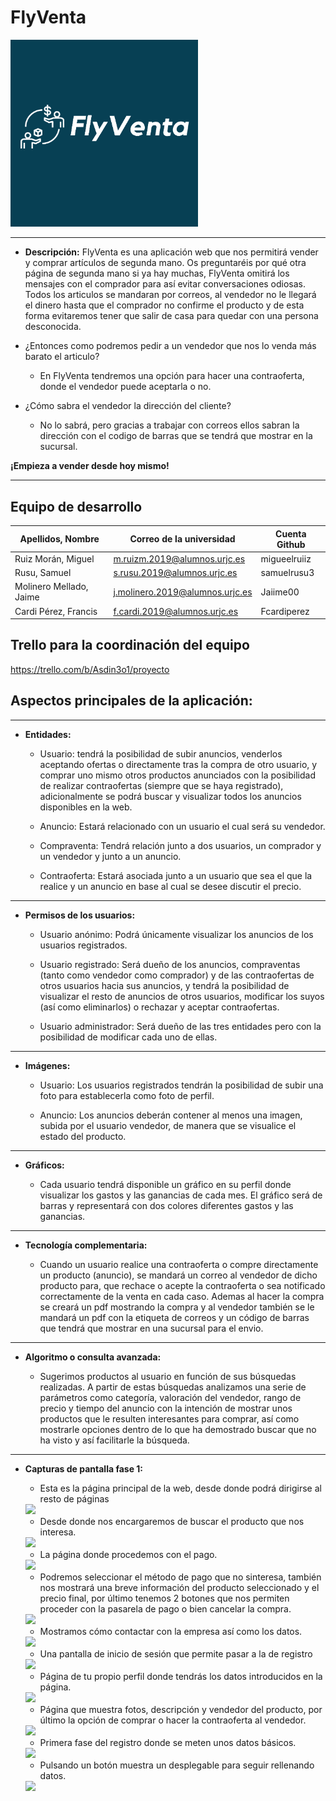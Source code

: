 # **FlyVenta**

<div>
<img src="Resources\Logos\LogoReadme.jpeg" width="300px">
</p>
</div>

***
* **Descripción:**
FlyVenta es una aplicación web que nos permitirá vender y comprar artículos de segunda mano. Os preguntaréis por qué otra página de segunda mano si ya hay muchas, FlyVenta omitirá los mensajes con el comprador para así evitar conversaciones odiosas.
Todos los articulos se mandaran por correos, al vendedor no le llegará el dinero hasta que el comprador no confirme el producto y de esta forma evitaremos tener que salir de casa para quedar con una persona desconocida. 

* ¿Entonces como podremos pedir a un vendedor que nos lo venda más barato el articulo? 

    - En FlyVenta tendremos una opción para hacer una contraoferta, donde el vendedor puede aceptarla o no.

* ¿Cómo sabra el vendedor la dirección del cliente? 

    - No lo sabrá, pero gracias a trabajar con correos ellos sabran la dirección con el codigo de barras que se tendrá que mostrar en la sucursal.


**¡Empieza a vender desde hoy mismo!**
***

## Equipo de desarrollo
| **Apellidos, Nombre**   | **Correo de la universidad**     | **Cuenta Github** |
|-------------------------|----------------------------------|-------------------|
| Ruiz Morán, Miguel      | m.ruizm.2019@alumnos.urjc.es     | migueelruiiz      |
| Rusu, Samuel            | s.rusu.2019@alumnos.urjc.es      | samuelrusu3       |
| Molinero Mellado, Jaime | j.molinero.2019@alumnos.urjc.es  | Jaiime00          |
| Cardi Pérez, Francis    | f.cardi.2019@alumnos.urjc.es     | Fcardiperez       |

## Trello para la coordinación del equipo

https://trello.com/b/Asdin3o1/proyecto

## Aspectos principales de la aplicación:


***
* **Entidades:**
    - Usuario: tendrá la posibilidad de subir anuncios, venderlos aceptando ofertas o directamente tras la compra de otro usuario, y comprar uno mismo otros productos anunciados con la posibilidad de realizar contraofertas (siempre que se haya registrado), adicionalmente se podrá buscar y visualizar todos los anuncios disponibles en la web.

    - Anuncio: Estará relacionado con un usuario el cual será su vendedor.

    - Compraventa: Tendrá relación junto a dos usuarios, un comprador y un vendedor y junto a un anuncio.

    - Contraoferta: Estará asociada junto a un usuario que sea el que la realice y un anuncio en base al cual se desee discutir el precio.

***
* **Permisos de los usuarios:**

    - Usuario anónimo: Podrá únicamente visualizar los anuncios de los usuarios registrados.

    - Usuario registrado: Será dueño de los anuncios, compraventas (tanto como vendedor como comprador) y de las contraofertas de otros usuarios hacia sus anuncios, y tendrá la posibilidad de visualizar el resto de anuncios de otros usuarios, modificar los suyos (así como eliminarlos) o rechazar y aceptar contraofertas.

    - Usuario administrador: Será dueño de las tres entidades pero con la posibilidad de modificar cada uno de ellas.

***
* **Imágenes:**

    - Usuario: Los usuarios registrados tendrán la posibilidad de subir una foto para establecerla como foto de perfil.

    - Anuncio: Los anuncios deberán contener al menos una imagen, subida por el usuario vendedor, de manera que se visualice el estado del producto.

***
* **Gráficos:**

    - Cada usuario tendrá disponible un gráfico en su perfil donde visualizar los gastos y las ganancias de cada mes. El gráfico será de barras y representará con dos colores diferentes gastos y las ganancias.

***
* **Tecnología complementaria:**

    - Cuando un usuario realice una contraoferta o compre directamente un producto (anuncio), se mandará un correo al vendedor de dicho producto para, que rechace o acepte la contraoferta o sea notificado correctamente de la venta en cada caso. Ademas al hacer la compra se creará un pdf mostrando la compra y al vendedor también se le mandará un pdf con la etiqueta de correos y un código de barras que tendrá que mostrar en una sucursal para el envio.

***
* **Algoritmo o consulta avanzada:**

    - Sugerimos productos al usuario en función de sus búsquedas realizadas. A partir de estas búsquedas analizamos una serie de parámetros como categoría, valoración del vendedor, rango de precio y tiempo del anuncio con la intención de mostrar unos productos que le resulten interesantes para comprar, así como mostrarle opciones dentro de lo que ha demostrado buscar que no ha visto y así facilitarle la búsqueda.
    
***
* **Capturas de pantalla fase 1:**
    
    - Esta es la página principal de la web, desde donde podrá dirigirse al resto de páginas

    <div>
    <img src="img\screenshot_fase1\index.png" width="300px">
    </div>
     
    - Desde donde nos encargaremos de buscar el producto que nos interesa.
    <div>
    <img src="img\screenshot_fase1\busqueda.png">
    </div>
    
    - La página donde procedemos con el pago.
    <div>
    <img src="img\screenshot_fase1\checkout.png">
    </div>

    - Podremos seleccionar el método de pago que no sinteresa, también nos mostrará una breve información del producto seleccionado y el precio final, por último tenemos 2 botones que nos permiten proceder con la pasarela de pago o bien cancelar la compra.
    <div>
    <img src="img\screenshot_fase1\compra.png">
    </div>

    - Mostramos cómo contactar con la empresa así como los datos.
    <div>
    <img src="img\screenshot_fase1\contact.png">
    </div>

    - Una pantalla de inicio de sesión que permite pasar a la de registro
    <div>
    <img src="img\screenshot_fase1\login.png">
    </div>

    - Página de tu propio perfil donde tendrás los datos introducidos en la página.
    <div>
    <img src="img\screenshot_fase1\perfil.png">
    </div>

    - Página que muestra fotos, descripción y vendedor del producto, por último la opción de comprar o hacer la contraoferta al vendedor. 
    <div>
    <img src="img\screenshot_fase1\producto.png">
    </div>

    - Primera fase del registro donde se meten unos datos básicos.
    <div>
    <img src="img\screenshot_fase1\registro.png">
    </div>

    - Pulsando un botón muestra un desplegable para seguir rellenando datos.
    <div>
    <img src="img\screenshot_fase1\segundaFaseRegistro.png">
    </div>



